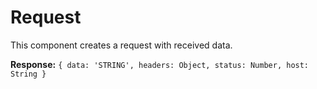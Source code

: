 # Request

This component creates a request with received data.

__Response:__
`{ data: 'STRING', headers: Object, status: Number, host: String }`